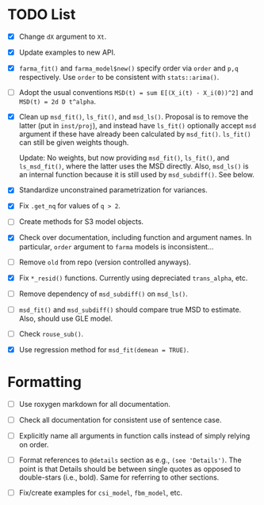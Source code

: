 # TODO List

- [x] Change `dX` argument to `Xt`.

- [x] Update examples to new API.

- [x] `farma_fit()` and `farma_model$new()` specify order via `order` and `p,q` respectively.  Use `order` to be consistent with `stats::arima()`.

- [ ] Adopt the usual conventions `MSD(t) = sum E[(X_i(t) - X_i(0))^2]` and `MSD(t) = 2d D t^alpha`.

- [x] Clean up `msd_fit()`, `ls_fit()`, and `msd_ls()`.  Proposal is to remove the latter (put in `inst/proj`), and instead have `ls_fit()` optionally accept `msd` argument if these have already been calculated by `msd_fit()`.  `ls_fit()` can still be given weights though.

	Update: No weights, but now providing `msd_fit()`, `ls_fit()`, and `ls_msd_fit()`, where the latter uses the MSD directly.  Also, `msd_ls()` is an internal function because it is still used by `msd_subdiff()`.  See below.
	
- [x] Standardize unconstrained parametrization for variances.

- [x] Fix `.get_nq` for values of `q > 2`.

- [ ] Create methods for S3 model objects.

- [x] Check over documentation, including function and argument names.  In particular, `order` argument to `farma` models is inconsistent...

- [ ] Remove `old` from repo (version controlled anyways).

- [x] Fix `*_resid()` functions.  Currently using depreciated `trans_alpha`, etc.

- [ ] Remove dependency of `msd_subdiff()` on `msd_ls()`.

- [ ] `msd_fit()` and `msd_subdiff()` should compare true MSD to estimate.  Also, should use GLE model.

- [ ] Check `rouse_sub()`.

- [x] Use regression method for `msd_fit(demean = TRUE)`.

# Formatting

- [ ] Use roxygen markdown for all documentation.

- [ ] Check all documentation for consistent use of sentence case.

- [ ] Explicitly name all arguments in function calls instead of simply relying on order.

- [ ] Format references to `@details` section as e.g., `(see 'Details')`.  The point is that Details should be between single quotes as opposed to double-stars (i.e., bold).  Same for referring to other sections.

- [ ] Fix/create examples for `csi_model`, `fbm_model`, etc.

